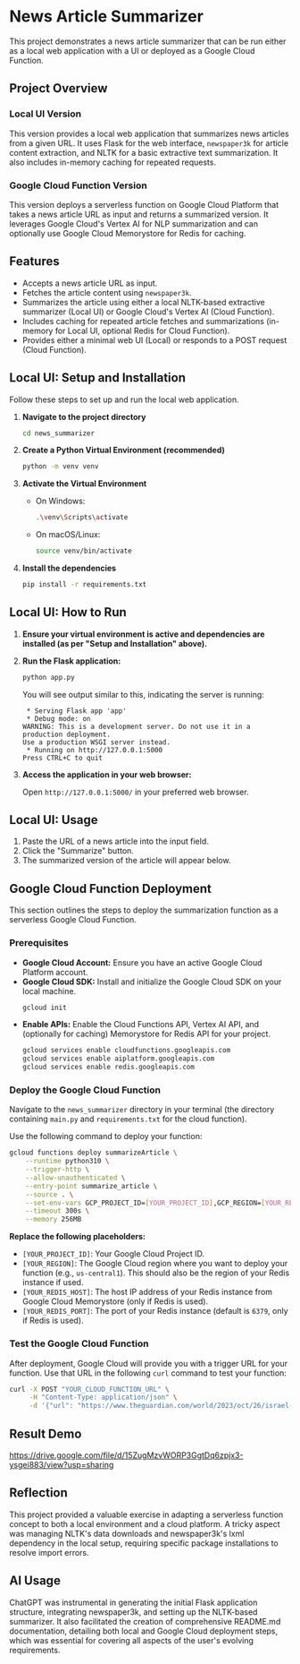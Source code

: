 # News Article Summarizer

This project demonstrates a news article summarizer that can be run either as a local web application with a UI or deployed as a Google Cloud Function.

## Project Overview

### Local UI Version

This version provides a local web application that summarizes news articles from a given URL. It uses Flask for the web interface, `newspaper3k` for article content extraction, and NLTK for a basic extractive text summarization. It also includes in-memory caching for repeated requests.

### Google Cloud Function Version

This version deploys a serverless function on Google Cloud Platform that takes a news article URL as input and returns a summarized version. It leverages Google Cloud's Vertex AI for NLP summarization and can optionally use Google Cloud Memorystore for Redis for caching.

## Features

-   Accepts a news article URL as input.
-   Fetches the article content using `newspaper3k`.
-   Summarizes the article using either a local NLTK-based extractive summarizer (Local UI) or Google Cloud's Vertex AI (Cloud Function).
-   Includes caching for repeated article fetches and summarizations (in-memory for Local UI, optional Redis for Cloud Function).
-   Provides either a minimal web UI (Local) or responds to a POST request (Cloud Function).

## Local UI: Setup and Installation

Follow these steps to set up and run the local web application.

1.  **Navigate to the project directory**

    ```bash
    cd news_summarizer
    ```

2.  **Create a Python Virtual Environment (recommended)**

    ```bash
    python -m venv venv
    ```

3.  **Activate the Virtual Environment**

    *   On Windows:
        ```bash
        .\venv\Scripts\activate
        ```
    *   On macOS/Linux:
        ```bash
        source venv/bin/activate
        ```

4.  **Install the dependencies**

    ```bash
    pip install -r requirements.txt
    ```

## Local UI: How to Run

1.  **Ensure your virtual environment is active and dependencies are installed (as per "Setup and Installation" above).**

2.  **Run the Flask application:**

    ```bash
    python app.py
    ```

    You will see output similar to this, indicating the server is running:
    ```
     * Serving Flask app 'app'
     * Debug mode: on
    WARNING: This is a development server. Do not use it in a production deployment.
    Use a production WSGI server instead.
     * Running on http://127.0.0.1:5000
    Press CTRL+C to quit
    ```

3.  **Access the application in your web browser:**

    Open `http://127.0.0.1:5000/` in your preferred web browser.

## Local UI: Usage

1.  Paste the URL of a news article into the input field.
2.  Click the "Summarize" button.
3.  The summarized version of the article will appear below.

## Google Cloud Function Deployment

This section outlines the steps to deploy the summarization function as a serverless Google Cloud Function.

### Prerequisites

*   **Google Cloud Account:** Ensure you have an active Google Cloud Platform account.
*   **Google Cloud SDK:** Install and initialize the Google Cloud SDK on your local machine.
    ```bash
    gcloud init
    ```
*   **Enable APIs:** Enable the Cloud Functions API, Vertex AI API, and (optionally for caching) Memorystore for Redis API for your project.
    ```bash
    gcloud services enable cloudfunctions.googleapis.com
    gcloud services enable aiplatform.googleapis.com
    gcloud services enable redis.googleapis.com
    ```



### Deploy the Google Cloud Function

Navigate to the `news_summarizer` directory in your terminal (the directory containing `main.py` and `requirements.txt` for the cloud function).

Use the following command to deploy your function:

```bash
gcloud functions deploy summarizeArticle \
    --runtime python310 \
    --trigger-http \
    --allow-unauthenticated \
    --entry-point summarize_article \
    --source . \
    --set-env-vars GCP_PROJECT_ID=[YOUR_PROJECT_ID],GCP_REGION=[YOUR_REGION],REDIS_HOST=[YOUR_REDIS_HOST],REDIS_PORT=[YOUR_REDIS_PORT] \
    --timeout 300s \
    --memory 256MB
```

**Replace the following placeholders:**

*   `[YOUR_PROJECT_ID]`: Your Google Cloud Project ID.
*   `[YOUR_REGION]`: The Google Cloud region where you want to deploy your function (e.g., `us-central1`). This should also be the region of your Redis instance if used.
*   `[YOUR_REDIS_HOST]`: The host IP address of your Redis instance from Google Cloud Memorystore (only if Redis is used).
*   `[YOUR_REDIS_PORT]`: The port of your Redis instance (default is `6379`, only if Redis is used).

### Test the Google Cloud Function

After deployment, Google Cloud will provide you with a trigger URL for your function. Use that URL in the following `curl` command to test your function:

```bash
curl -X POST "YOUR_CLOUD_FUNCTION_URL" \
     -H "Content-Type: application/json" \
     -d '{"url": "https://www.theguardian.com/world/2023/oct/26/israel-hamas-war-live-updates-gaza-latest-news"}'
```

## Result Demo

https://drive.google.com/file/d/15ZugMzvWORP3GgtDq6zpjx3-ysgei883/view?usp=sharing


## Reflection
This project provided a valuable exercise in adapting a serverless function concept to both a local environment and a cloud platform. A tricky aspect was managing NLTK's data downloads and newspaper3k's lxml dependency in the local setup, requiring specific package installations to resolve import errors.

## AI Usage
ChatGPT was instrumental in generating the initial Flask application structure, integrating newspaper3k, and setting up the NLTK-based summarizer. It also facilitated the creation of comprehensive README.md documentation, detailing both local and Google Cloud deployment steps, which was essential for covering all aspects of the user's evolving requirements.
